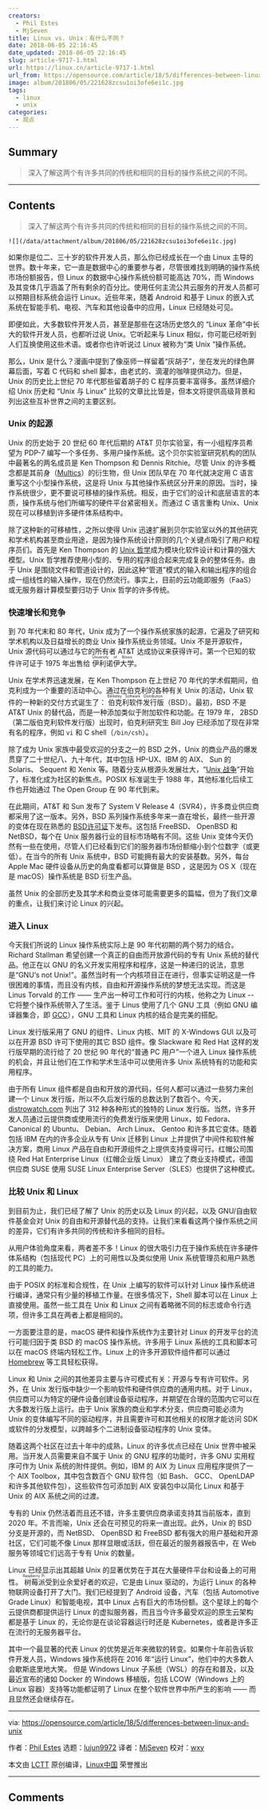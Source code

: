 ```yaml
---
creators:
  - Phil Estes
  - MjSeven
title: Linux vs. Unix：有什么不同？
date: 2018-06-05 22:16:45
date_updated: 2018-06-05 22:16:45
slug: article-9717-1.html
url: https://linux.cn/article-9717-1.html
url_from: https://opensource.com/article/18/5/differences-between-linux-and-unix
image: album/201806/05/221628zcsu1oi3ofe6ei1c.jpg
tags:
  - linux
  - unix
categories:
  - 观点
---
```


## Summary

> 深入了解这两个有许多共同的传统和相同的目标的操作系统之间的不同。

***

<!-- more -->

## Contents

> 
> 深入了解这两个有许多共同的传统和相同的目标的操作系统之间的不同。
> 
> 
> 

`![](/data/attachment/album/201806/05/221628zcsu1oi3ofe6ei1c.jpg)`

如果你是位二、三十岁的软件开发人员，那么你已经成长在一个由 Linux 主导的世界。数十年来，它一直是数据中心的重要参与者，尽管很难找到明确的操作系统市场份额报告，但 Linux 的数据中心操作系统份额可能高达 70%，而 Windows 及其变体几乎涵盖了所有剩余的百分比。使用任何主流公共云服务的开发人员都可以预期目标系统会运行 Linux。近些年来，随着 Android 和基于 Linux 的嵌入式系统在智能手机、电视、汽车和其他设备中的应用，Linux 已经随处可见。

即便如此，大多数软件开发人员，甚至是那些在这场历史悠久的 “Linux 革命”中长大的软件开发人员，也都听过说 Unix。它听起来与 Linux 相似，你可能已经听到人们互换使用这些术语。或者你也许听说过 Linux 被称为“类 Unix ”操作系统。

那么，Unix 是什么？漫画中提到了像巫师一样留着“灰胡子”，坐在发光的绿色屏幕后面，写着 C 代码和 shell 脚本，由老式的、滴灌的咖啡提供动力。但是，Unix 的历史比上世纪 70 年代那些留着胡子的 C 程序员要丰富得多。虽然详细介绍 Unix 历史和 “Unix 与 Linux” 比较的文章比比皆是，但本文将提供高级背景和列出这些互补世界之间的主要区别。

### Unix 的起源

Unix 的历史始于 20 世纪 60 年代后期的 AT&T 贝尔实验室，有一小组程序员希望为 PDP-7 编写一个多任务、多用户操作系统。这个贝尔实验室研究机构的团队中最著名的两名成员是 Ken Thompson 和 Dennis Ritchie。尽管 Unix 的许多概念都是其前身（[Multics](https://en.wikipedia.org/wiki/Multics)）的衍生物，但 Unix 团队早在 70 年代就决定用 C 语言重写这个小型操作系统，这是将 Unix 与其他操作系统区分开来的原因。当时，操作系统很少，更不要说可移植的操作系统。相反，由于它们的设计和底层语言的本质，操作系统与他们所编写的硬件平台紧密相关。而通过 C 语言重构 Unix、Unix 现在可以移植到许多硬件体系结构中。

除了这种新的可移植性，之所以使得 Unix 迅速扩展到贝尔实验室以外的其他研究和学术机构甚至商业用途，是因为操作系统设计原则的几个关键点吸引了用户和程序员们。首先是 Ken Thompson 的 [Unix 哲学](https://en.wikipedia.org/wiki/Unix_philosophy)成为模块化软件设计和计算的强大模型。Unix 哲学推荐使用小型的、专用的程序组合起来完成复杂的整体任务。由于 Unix 是围绕文件和管道设计的，因此这种“管道”模式的输入和输出程序的组合成一组线性的输入操作，现在仍然流行。事实上，目前的云功能即服务（FaaS）或无服务器计算模型要归功于 Unix 哲学的许多传统。

### 快速增长和竞争

到 70 年代末和 80 年代，Unix 成为了一个操作系统家族的起源，它遍及了研究和学术机构以及日益增长的商业 Unix 操作系统业务领域。Unix 不是开源软件，Unix 源代码可以通过与它的所有者 AT&T 达成协议来获得许可。第一个已知的软件许可证于 1975 年出售给<ruby> 伊利诺伊大学 <rt>  University of Illinois </rt></ruby>。

Unix 在学术界迅速发展，在 Ken Thompson 在上世纪 70 年代的学术假期间，伯克利成为一个重要的活动中心。通过在伯克利的各种有关 Unix 的活动，Unix 软件的一种新的交付方式诞生了：<ruby> 伯克利软件发行版 <rt>  Berkeley Software Distribution </rt></ruby>（BSD）。最初，BSD 不是 AT&T Unix 的替代品，而是一种添加类似于附加软件和功能。在 1979 年， 2BSD（第二版伯克利软件发行版）出现时，伯克利研究生 Bill Joy 已经添加了现在非常有名的程序，例如 `vi` 和 C shell（`/bin/csh`）。

除了成为 Unix 家族中最受欢迎的分支之一的 BSD 之外，Unix 的商业产品的爆发贯穿了二十世纪八、九十年代，其中包括 HP-UX、IBM 的 AIX、 Sun 的 Solaris、 Sequent 和 Xenix 等。随着分支从根源头发展壮大，“[Unix 战争](https://en.wikipedia.org/wiki/Unix_wars)”开始了，标准化成为社区的新焦点。POSIX 标准诞生于 1988 年，其他标准化后续工作也开始通过 The Open Group 在 90 年代到来。

在此期间，AT&T 和 Sun 发布了 System V Release 4（SVR4），许多商业供应商都采用了这一版本。另外，BSD 系列操作系统多年来一直在增长，最终一些开源的变体在现在熟悉的 [BSD许可证](https://en.wikipedia.org/wiki/BSD_licenses)下发布。这包括 FreeBSD、 OpenBSD 和 NetBSD，每个在 Unix 服务器行业的目标市场略有不同。这些 Unix 变体今天仍然有一些在使用，尽管人们已经看到它们的服务器市场份额缩小到个位数字（或更低）。在当今的所有 Unix 系统中，BSD 可能拥有最大的安装基数。另外，每台 Apple Mac 硬件设备从历史的角度看都可以算做是 BSD ，这是因为 OS X（现在是 macOS）操作系统是 BSD 衍生产品。

虽然 Unix 的全部历史及其学术和商业变体可能需要更多的篇幅，但为了我们文章的重点，让我们来讨论 Linux 的兴起。

### 进入 Linux

今天我们所说的 Linux 操作系统实际上是 90 年代初期的两个努力的结合。Richard Stallman 希望创建一个真正的自由而开放源代码的专有 Unix 系统的替代品。他正在以 GNU 的名义开发实用程序和程序，这是一种递归的说法，意思是“GNU‘s not Unix!”。虽然当时有一个内核项目正在进行，但事实证明这是一件很困难的事情，而且没有内核，自由和开源操作系统的梦想无法实现。而这是 Linus Torvald 的工作 —— 生产出一种可工作和可行的内核，他称之为 Linux -- 它将整个操作系统带入了生活。鉴于 Linus 使用了几个 GNU 工具（例如 GNU 编译器集合，即 [GCC](https://en.wikipedia.org/wiki/GNU_Compiler_Collection)），GNU 工具和 Linux 内核的结合是完美的搭配。

Linux 发行版采用了 GNU 的组件、Linux 内核、MIT 的 X-Windows GUI 以及可以在开源 BSD 许可下使用的其它 BSD 组件。像 Slackware 和 Red Hat 这样的发行版早期的流行给了 20 世纪 90 年代的“普通 PC 用户”一个进入 Linux 操作系统的机会，并且让他们在工作和学术生活中可以使用许多 Unix 系统特有的功能和实用程序。

由于所有 Linux 组件都是自由和开放的源代码，任何人都可以通过一些努力来创建一个 Linux 发行版，所以不久后发行版的总数达到了数百个。今天，[distrowatch.com](https://distrowatch.com/) 列出了 312 种各种形式的独特的 Linux 发行版。当然，许多开发人员通过云提供商或使用流行的免费发行版来使用 Linux，如 Fedora、 Canonical 的 Ubuntu、 Debian、 Arch Linux、 Gentoo 和许多其它变体。随着包括 IBM 在内的许多企业从专有 Unix 迁移到 Linux 上并提供了中间件和软件解决方案，商用 Linux 产品在自由和开源组件之上提供支持变得可行。红帽公司围绕 Red Hat Enterprise Linux（红帽企业版 Linux） 建立了商业支持模式，德国供应商 SUSE 使用 SUSE Linux Enterprise Server（SLES）也提供了这种模式。

### 比较 Unix 和 Linux

到目前为止，我们已经了解了 Unix 的历史以及 Linux 的兴起，以及 GNU/自由软件基金会对 Unix 的自由和开源替代品的支持。让我们来看看这两个操作系统之间的差异，它们有许多共同的传统和许多相同的目标。

从用户体验角度来看，两者差不多！Linux 的很大吸引力在于操作系统在许多硬件体系结构（包括现代 PC）上的可用性以及类似使用 Unix 系统管理员和用户熟悉的工具的能力。

由于 POSIX 的标准和合规性，在 Unix 上编写的软件可以针对 Linux 操作系统进行编译，通常只有少量的移植工作量。在很多情况下，Shell 脚本可以在 Linux 上直接使用。虽然一些工具在 Unix 和 Linux 之间有着略微不同的标志或命令行选项，但许多工具在两者上都是相同的。

一方面要注意的是，macOS 硬件和操作系统作为主要针对 Linux 的开发平台的流行可能归因于类 BSD 的 macOS 操作系统。许多用于 Linux 系统的工具和脚本可以在 macOS 终端内轻松工作。Linux 上的许多开源软件组件都可以通过 [Homebrew](https://brew.sh/) 等工具轻松获得。

Linux 和 Unix 之间的其他差异主要与许可模式有关：开源与专有许可软件。另外，在 Unix 发行版中缺少一个影响软件和硬件供应商的通用内核。对于 Linux，供应商可以为特定的硬件设备创建设备驱动程序，并期望在合理的范围内它可以在大多数发行版上运行。由于 Unix 家族的商业和学术分支，供应商可能必须为 Unix 的变体编写不同的驱动程序，并且需要许可和其他相关的权限才能访问 SDK 或软件的分发模型，以跨越多个二进制设备驱动程序的 Unix 变体。

随着这两个社区在过去十年中的成熟，Linux 的许多优点已经在 Unix 世界中被采用。当开发人员需要来自不属于 Unix 的 GNU 程序的功能时，许多 GNU 实用程序可作为 Unix 系统的附件提供。例如，IBM 的 AIX 为 Linux 应用程序提供了一个 AIX Toolbox，其中包含数百个 GNU 软件包（如 Bash、 GCC、 OpenLDAP 和许多其他软件包），这些软件包可添加到 AIX 安装包中以简化 Linux 和基于 Unix 的 AIX 系统之间的过渡。

专有的 Unix 仍然活着而且还不错，许多主要供应商承诺支持其当前版本，直到 2020 年。不言而喻，Unix 还会在可预见的将来一直出现。此外，Unix 的 BSD 分支是开源的，而 NetBSD、 OpenBSD 和 FreeBSD 都有强大的用户基础和开源社区，它们可能不像 Linux 那样显眼或活跃，但在最近的服务器报告中，在 Web 服务等领域它们远高于专有 Unix 的数量。

Linux 已经显示出其超越 Unix 的显著优势在于其在大量硬件平台和设备上的可用性。<ruby> 树莓派 <rt>  Raspberry Pi </rt></ruby>受到业余爱好者的欢迎，它是由 Linux 驱动的，为运行 Linux 的各种物联网设备打开了大门。我们已经提到了 Android 设备，汽车（包括 Automotive Grade Linux）和智能电视，其中 Linux 占有巨大的市场份额。这个星球上的每个云提供商都提供运行 Linux 的虚拟服务器，而且当今许多最受欢迎的原生云架构都是基于 Linux 的，无论你是在谈论容器运行时还是 Kubernetes，或者是许多正在流行的无服务器平台。

其中一个最显著的代表 Linux 的优势是近年来微软的转变。如果你十年前告诉软件开发人员，Windows 操作系统将在 2016 年“运行 Linux”，他们中的大多数人会歇斯底里地大笑。 但是 Windows Linux 子系统（WSL）的存在和普及，以及最近宣布的诸如 Docker 的 Windows 移植版，包括 LCOW（Windows 上的 Linux 容器）支持等功能都证明了 Linux 在整个软件世界中所产生的影响 —— 而且显然还会继续存在。

---

via: <https://opensource.com/article/18/5/differences-between-linux-and-unix>

作者：[Phil Estes](https://opensource.com/users/estesp) 选题：[lujun9972](https://github.com/lujun9972) 译者：[MjSeven](https://github.com/MjSeven) 校对：[wxy](https://github.com/wxy)

本文由 [LCTT](https://github.com/LCTT/TranslateProject) 原创编译，[Linux中国](https://linux.cn/) 荣誉推出

***

## Comments
